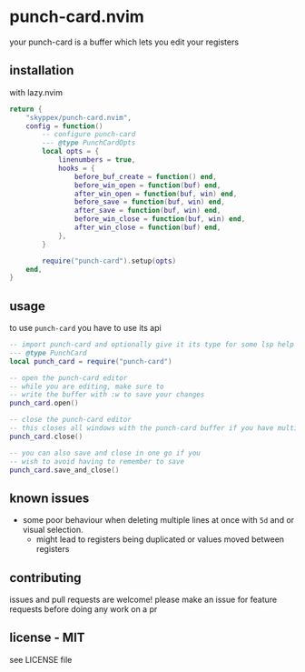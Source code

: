 # punch-card.nvim

your punch-card is a buffer which lets you edit your registers

## installation

with lazy.nvim

```lua
return {
	"skyppex/punch-card.nvim",
	config = function()
		-- configure punch-card
		--- @type PunchCardOpts
		local opts = {
			linenumbers = true,
			hooks = {
				before_buf_create = function() end,
				before_win_open = function(buf) end,
				after_win_open = function(buf, win) end,
				before_save = function(buf, win) end,
				after_save = function(buf, win) end,
				before_win_close = function(buf, win) end,
				after_win_close = function(buf) end,
			},
		}

		require("punch-card").setup(opts)
	end,
}
```

## usage

to use `punch-card` you have to use its api

```lua
-- import punch-card and optionally give it its type for some lsp help
--- @type PunchCard
local punch_card = require("punch-card")

-- open the punch-card editor
-- while you are editing, make sure to
-- write the buffer with :w to save your changes
punch_card.open()

-- close the punch-card editor
-- this closes all windows with the punch-card buffer if you have multiple
punch_card.close()

-- you can also save and close in one go if you
-- wish to avoid having to remember to save
punch_card.save_and_close()
```

## known issues

- some poor behaviour when deleting multiple lines at once with `5d` and or visual selection.
	- might lead to registers being duplicated or values moved between registers

## contributing

issues and pull requests are welcome! please make an issue for feature requests
before doing any work on a pr

## license - MIT

see LICENSE file
